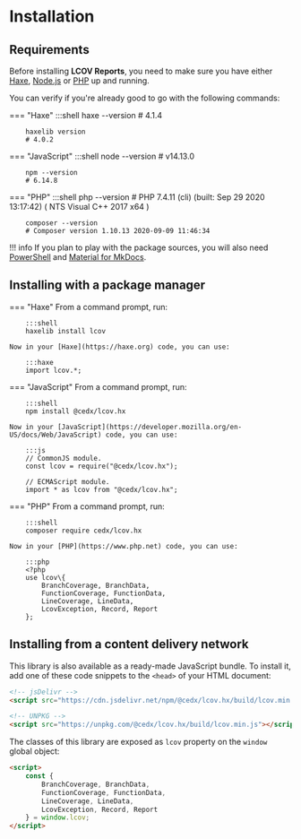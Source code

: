 # Installation

## Requirements
Before installing **LCOV Reports**, you need to make sure you have either
[Haxe](https://haxe.org), [Node.js](https://nodejs.org) or [PHP](https://www.php.net) up and running.
		
You can verify if you're already good to go with the following commands:

=== "Haxe"
		:::shell
		haxe --version
		# 4.1.4

		haxelib version
		# 4.0.2

=== "JavaScript"
		:::shell
		node --version
		# v14.13.0

		npm --version
		# 6.14.8

=== "PHP"
		:::shell
		php --version
		# PHP 7.4.11 (cli) (built: Sep 29 2020 13:17:42) ( NTS Visual C++ 2017 x64 )

		composer --version
		# Composer version 1.10.13 2020-09-09 11:46:34

!!! info
	If you plan to play with the package sources, you will also need
	[PowerShell](https://docs.microsoft.com/en-us/powershell) and [Material for MkDocs](https://squidfunk.github.io/mkdocs-material).

## Installing with a package manager

=== "Haxe"
	From a command prompt, run:

		:::shell
		haxelib install lcov

	Now in your [Haxe](https://haxe.org) code, you can use:

		:::haxe
		import lcov.*;

=== "JavaScript"
	From a command prompt, run:

		:::shell
		npm install @cedx/lcov.hx

	Now in your [JavaScript](https://developer.mozilla.org/en-US/docs/Web/JavaScript) code, you can use:

		:::js
		// CommonJS module.
		const lcov = require("@cedx/lcov.hx");

		// ECMAScript module.
		import * as lcov from "@cedx/lcov.hx";

=== "PHP"
	From a command prompt, run:

		:::shell
		composer require cedx/lcov.hx

	Now in your [PHP](https://www.php.net) code, you can use:

		:::php
		<?php
		use lcov\{
			BranchCoverage, BranchData,
			FunctionCoverage, FunctionData,
			LineCoverage, LineData,
			LcovException, Record, Report
		};

## Installing from a content delivery network
This library is also available as a ready-made JavaScript bundle.
To install it, add one of these code snippets to the `<head>` of your HTML document:

``` html
<!-- jsDelivr -->
<script src="https://cdn.jsdelivr.net/npm/@cedx/lcov.hx/build/lcov.min.js"></script>

<!-- UNPKG -->
<script src="https://unpkg.com/@cedx/lcov.hx/build/lcov.min.js"></script>
```

The classes of this library are exposed as `lcov` property on the `window` global object:

``` html
<script>
	const {
		BranchCoverage, BranchData,
		FunctionCoverage, FunctionData,
		LineCoverage, LineData,
		LcovException, Record, Report
	} = window.lcov;
</script>
```

